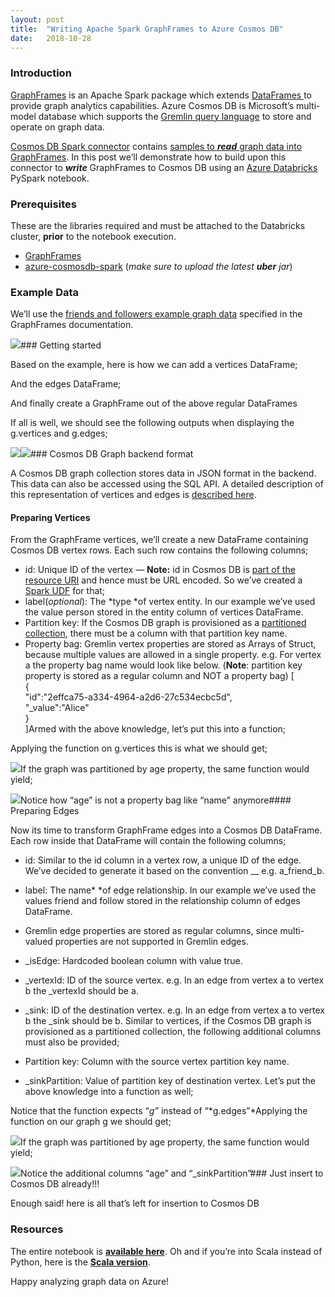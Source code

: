 ```yaml
---
layout:	post
title:	"Writing Apache Spark GraphFrames to Azure Cosmos DB"
date:	2018-10-28
---
```


  ### Introduction

[GraphFrames](https://graphframes.github.io/user-guide.html) is an Apache Spark package which extends [DataFrames ](https://spark.apache.org/docs/latest/sql-programming-guide.html#datasets-and-dataframes)to provide graph analytics capabilities. Azure Cosmos DB is Microsoft’s multi-model database which supports the [Gremlin query language](https://tinkerpop.apache.org/gremlin.html) to store and operate on graph data.

[Cosmos DB Spark connector](https://github.com/Azure/azure-cosmosdb-spark/tree/master) contains [samples to ***read*** graph data into GraphFrames](https://github.com/Azure/azure-cosmosdb-spark/blob/master/samples/notebooks/On-Time%20Flight%20Performance%20with%20Spark%20and%20Cosmos%20DB%20-%20Seattle.ipynb). In this post we’ll demonstrate how to build upon this connector to ***write*** GraphFrames to Cosmos DB using an [Azure Databricks](https://docs.azuredatabricks.net/) PySpark notebook.

### Prerequisites

These are the libraries required and must be attached to the Databricks cluster, **prior** to the notebook execution.

* [GraphFrames](https://spark-packages.org/package/graphframes/graphframes)
* [azure-cosmosdb-spark](https://github.com/Azure/azure-cosmosdb-spark#using-databricks-notebooks) (*make sure to upload the latest ****uber**** jar*)
### Example Data

We’ll use the [friends and followers example graph data](http://graphframes.github.io/user-guide.html#tab_python_0) specified in the GraphFrames documentation.

![](/img/1*b_W6IY6kFCaYvU3_vk3jtA.png)### Getting started

Based on the example, here is how we can add a vertices DataFrame;

And the edges DataFrame;

And finally create a GraphFrame out of the above regular DataFrames

If all is well, we should see the following outputs when displaying the g.vertices and g.edges;

![](/img/1*HAmSKXYclECmzGwTAPiu9A.png)![](/img/1*mhBXmQJASQMl-YPcaghlKA.png)### Cosmos DB Graph backend format

A Cosmos DB graph collection stores data in JSON format in the backend. This data can also be accessed using the SQL API. A detailed description of this representation of vertices and edges is [described here](https://github.com/LuisBosquez/azure-cosmos-db-graph-working-guides/blob/master/graph-backend-json.md).

#### Preparing Vertices

From the GraphFrame vertices, we’ll create a new DataFrame containing Cosmos DB vertex rows. Each such row contains the following columns;

* id: Unique ID of the vertex — **Note:** id in Cosmos DB is [part of the resource URI](https://github.com/Azure/azure-cosmosdb-dotnet/issues/35#issuecomment-121009258) and hence must be URL encoded. So we’ve created a [Spark UDF](https://docs.azuredatabricks.net/spark/latest/spark-sql/udf-python.html) for that;
* label(*optional*): The *type *of vertex entity. In our example we’ve used the value person stored in the entity column of vertices DataFrame.
* Partition key: If the Cosmos DB graph is provisioned as a [partitioned collection](https://docs.microsoft.com/en-us/azure/cosmos-db/graph-partitioning), there must be a column with that partition key name.
* Property bag: Gremlin vertex properties are stored as Arrays of Struct, because multiple values are allowed in a single property. e.g. For vertex a the property bag name would look like below. (**Note**: partition key property is stored as a regular column and NOT a property bag)
[  
 {  
 "id":"2effca75-a334-4964-a2d6-27c534ecbc5d",  
 "\_value":"Alice"  
 }  
]Armed with the above knowledge, let’s put this into a function;

Applying the function on g.vertices this is what we should get;

![](/img/1*OPuA6j00aruefXnTfqrptw.png)If the graph was partitioned by age property, the same function would yield;

![](/img/1*q0hU-_UPTffkh0fJuOtg_w.png)Notice how “age” is not a property bag like “name” anymore#### Preparing Edges

Now its time to transform GraphFrame edges into a Cosmos DB DataFrame. Each row inside that DataFrame will contain the following columns;

* id: Similar to the id column in a vertex row, a unique ID of the edge. We’ve decided to generate it based on the convention <src>\_<relationship>\_<dst> e.g. a\_friend\_b.
* label: The name* *of edge relationship. In our example we’ve used the values friend and follow stored in the relationship column of edges DataFrame.
* Gremlin edge properties are stored as regular columns, since multi-valued properties are not supported in Gremlin edges.
* \_isEdge: Hardcoded boolean column with value true.
* \_vertexId: ID of the source vertex. e.g. In an edge from vertex a to vertex b the \_vertexId should be a.
* \_sink: ID of the destination vertex. e.g. In an edge from vertex a to vertex b the \_sink should be b.
Similar to vertices, if the Cosmos DB graph is provisioned as a partitioned collection, the following additional columns must also be provided;

* Partition key: Column with the source vertex partition key name.
* \_sinkPartition: Value of partition key of destination vertex.
Let’s put the above knowledge into a function as well;

Notice that the function expects “*g”* instead of “*g.edges”*Applying the function on our graph g we should get;

![](/img/1*lhTx2sSS9WzykUeSdaYpDQ.png)If the graph was partitioned by age property, the same function would yield;

![](/img/1*NMpp1IdIBoHJaoMXdJTgIg.png)Notice the additional columns “age” and “\_sinkPartition”### Just insert to Cosmos DB already!!!

Enough said! here is all that’s left for insertion to Cosmos DB

### Resources

The entire notebook is [**available here**](https://github.com/syedhassaanahmed/databricks-notebooks/blob/master/graph_write_cosmosdb.py). Oh and if you’re into Scala instead of Python, here is the [**Scala version**](https://github.com/syedhassaanahmed/databricks-notebooks/blob/master/graphWriteCosmosDB.scala).

Happy analyzing graph data on Azure!

  